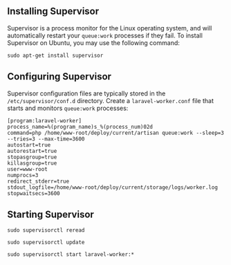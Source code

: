 ## Installing Supervisor

Supervisor is a process monitor for the Linux operating system, and will automatically restart your `queue:work` processes if they fail. To install Supervisor on Ubuntu, you may use the following command:

```shell
sudo apt-get install supervisor
```

## Configuring Supervisor

Supervisor configuration files are typically stored in the `/etc/supervisor/conf.d` directory. Create a `laravel-worker.conf` file that starts and monitors `queue:work` processes:

```properties
[program:laravel-worker]
process_name=%(program_name)s_%(process_num)02d
command=php /home/www-root/deploy/current/artisan queue:work --sleep=3 --tries=3 --max-time=3600
autostart=true
autorestart=true
stopasgroup=true
killasgroup=true
user=www-root
numprocs=3
redirect_stderr=true
stdout_logfile=/home/www-root/deploy/current/storage/logs/worker.log
stopwaitsecs=3600
```

## Starting Supervisor

```shell
sudo supervisorctl reread
 
sudo supervisorctl update
 
sudo supervisorctl start laravel-worker:*
```
